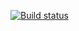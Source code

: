[![Build status](https://ci.appveyor.com/api/projects/status/62iqxpi6ojkk7whc?svg=true)](https://ci.appveyor.com/project/Akimutina/selenium-2)
